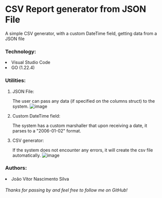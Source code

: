 <h1>CSV Report generator from JSON File</h1>

A simple CSV generator, with a custom DateTime field, getting data from a JSON file

<h3>Technology:</h3>

<li>Visual Studio Code</li>
<li>GO (1.22.4)</li>

<h3>Utilities:</h3>

1. JSON File:
   
   The user can pass any data (if specified on the columns struct) to the system.
   ![image](https://github.com/jaoNascim/csv-report/assets/77156097/d13b3405-965d-40fb-955f-5d090468cd4a)
   
3. Custom DateTime field:
   
   The system has a custom marshaller that upon receiving a date, it parses to a "2006-01-02" format.

4. CSV generator:
   
   If the system does not encounter any errors, it will create the csv file automatically.
   ![image](https://github.com/jaoNascim/csv-report/assets/77156097/a23c6090-c0cb-4807-b817-7ff753655589)

<h3>Authors:</h3>

<li>João Vítor Nascimento Silva</li>

<h6>Thanks for passing by and feel free to follow me on GitHub!</h6>
   

